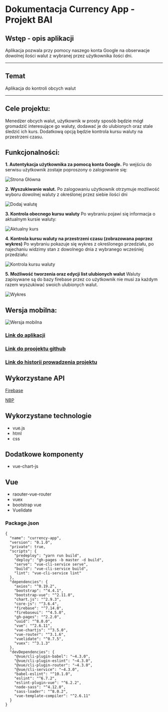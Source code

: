 # Dokumentacja Currency App - Projekt BAI

## Wstęp - opis aplikacji
Aplikacja pozwala przy pomocy naszego konta Google na obserwacje dowolnej ilości walut z wybranej przez użytkownika ilości dni.

***

## Temat
Aplikacja do kontroli obcych walut

***

## Cele projektu:
Menedżer obcych walut, użytkownik w prosty sposób będzie mógł gromadzić interesujące go waluty, dodawać je do ulubionych oraz stale śledzić ich kurs. Dodatkową opcją będzie kontrola kursu waluty na przestrzeni czasu.

## Funkcjonalności:

**1. Autentykacja użytkownika za pomocą konta Google.**
Po wejściu do serwisu użytkownik zostaje poproszony o zalogowanie się:

![Strona Główna](screens/SCREEN1.png)

**2. Wyszukiwanie walut.**
Po zalogowaniu użytkownik otrzymuje możliwość wyboru dowolnej waluty z określonej przez siebie ilości dni

![Dodaj walutę](screens/SCREEN2.png)

**3. Kontrola obecnego kursu waluty**
Po wybraniu pojawi się informacja o aktualnym kursie waluty:

![Aktualny kurs](screens/SCREEN3.png)

**4. Kontrola kursu waluty na przestrzeni czasu (zobrazowana poprzez wykres)**
Po wybraniu pokazuje się wykres z określonego przedziału, po najechaniu widzimy stan z dowolnego dnia z wybranego wcześniej przedziału:

![Kontrola kursu waluty](screens/SCREEN4.png)

**5. Możliwość tworzenia oraz edycji list ulubionych walut**
Waluty zapisywane są do bazy firebase przez co użytkownik nie musi za każdym razem wyszukiwać swoich ulubionych walut.

![Wykres](screens/SCREEN5.png)

## Wersja mobilna:

![Wersja mobilna](screens/SCREEN6.png)

### [Link do aplikacji](http://bai.v50.pl/)
### [Link do proojektu github](https://github.com/szymonzalega/currency-app)
### [Link do historii prowadzenia projektu](https://github.com/szymonzalega/currency-app/projects/2)

## Wykorzystane API
[Firebase](https://firebase.google.com/docs/reference?hl=pl)

[NBP](https://api.nbp.pl/)

## Wykorzystane technologie
* vue.js
* html
* css

## Dodatkowe komponenty
* vue-chart-js

## Vue
* raouter-vue-router
* vuex
* bootstrap vue
* Vuelidate

### Package.json
```
{
  "name": "currency-app",
  "version": "0.1.0",
  "private": true,
  "scripts": {
    "predeploy": "yarn run build",
    "deploy": "gh-pages -b master -d build",
    "serve": "vue-cli-service serve",
    "build": "vue-cli-service build",
    "lint": "vue-cli-service lint"
  },
  "dependencies": {
    "axios": "^0.19.2",
    "bootstrap": "^4.4.1",
    "bootstrap-vue": "^2.11.0",
    "chart.js": "^2.9.3",
    "core-js": "^3.6.4",
    "firebase": "^7.14.0",
    "firebaseui": "^4.5.0",
    "gh-pages": "^2.2.0",
    "uuid": "^8.0.0",
    "vue": "^2.6.11",
    "vue-chartjs": "^3.5.0",
    "vue-router": "^3.1.6",
    "vuelidate": "^0.7.5",
    "vuex": "^3.1.3"
  },
  "devDependencies": {
    "@vue/cli-plugin-babel": "~4.3.0",
    "@vue/cli-plugin-eslint": "~4.3.0",
    "@vue/cli-plugin-router": "~4.3.0",
    "@vue/cli-service": "~4.3.0",
    "babel-eslint": "^10.1.0",
    "eslint": "^6.7.2",
    "eslint-plugin-vue": "^6.2.2",
    "node-sass": "^4.12.0",
    "sass-loader": "^8.0.2",
    "vue-template-compiler": "^2.6.11"
  }
}
```
